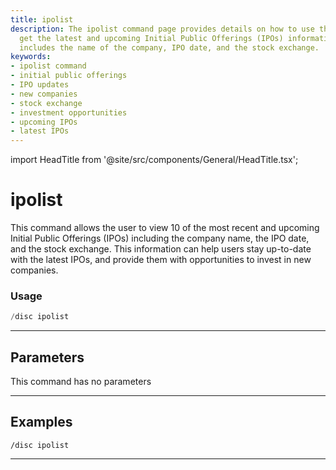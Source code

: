 ```yaml
---
title: ipolist
description: The ipolist command page provides details on how to use the command to
  get the latest and upcoming Initial Public Offerings (IPOs) information. The information
  includes the name of the company, IPO date, and the stock exchange.
keywords:
- ipolist command
- initial public offerings
- IPO updates
- new companies
- stock exchange
- investment opportunities
- upcoming IPOs
- latest IPOs
---
```


import HeadTitle from '@site/src/components/General/HeadTitle.tsx';

<HeadTitle title="ipolist - Discovery - Discord - Reference | OpenBB Bot Docs" />

# ipolist

This command allows the user to view 10 of the most recent and upcoming Initial Public Offerings (IPOs) including the company name, the IPO date, and the stock exchange. This information can help users stay up-to-date with the latest IPOs, and provide them with opportunities to invest in new companies.

### Usage

```python wordwrap
/disc ipolist
```

---

## Parameters

This command has no parameters



---

## Examples

```
/disc ipolist
```
---
